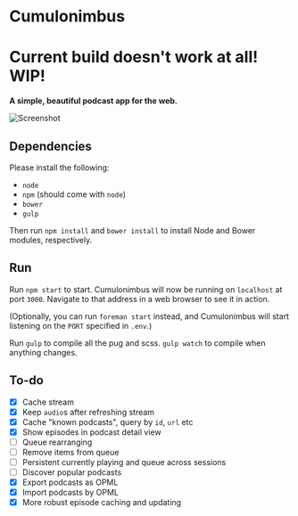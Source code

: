 # Cumulonimbus

# Current build doesn't work at all! WIP!

**A simple, beautiful podcast app for the web.**

![Screenshot](http://i.imgur.com/zHOoF70.png)

## Dependencies

Please install the following:

+ `node`
+ `npm` (should come with `node`)
+ `bower`
+ `gulp`

Then run `npm install` and `bower install` to install Node and Bower modules, respectively.

## Run

Run `npm start` to start. Cumulonimbus will now be running on `localhost` at port `3000`. Navigate to that address in a web browser to see it in action.

(Optionally, you can run `foreman start` instead, and Cumulonimbus will start listening on the `PORT` specified in `.env`.)

Run `gulp` to compile all the pug and scss. `gulp watch` to compile when anything changes.

## To-do

- [x] Cache stream
- [x] Keep `audio`s after refreshing stream
- [x] Cache "known podcasts", query by `id`, `url` etc
- [x] Show episodes in podcast detail view
- [ ] Queue rearranging
- [ ] Remove items from queue
- [ ] Persistent currently playing and queue across sessions
- [ ] Discover popular podcasts
- [x] Export podcasts as OPML
- [x] Import podcasts by OPML
- [x] More robust episode caching and updating
